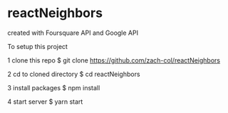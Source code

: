 # reactNeighbors

created with Foursquare API and Google API

To setup this project

1 clone this repo $ git clone https://github.com/zach-col/reactNeighbors

2 cd to cloned directory $ cd reactNeighbors

3 install packages $ npm install

4 start server $ yarn start
